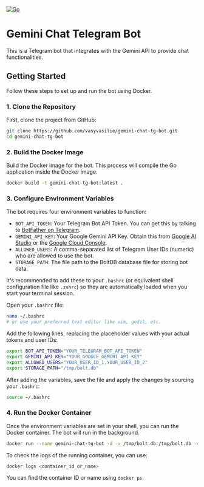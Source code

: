 [![Go](https://github.com/vasyvasilie/gemini-chat-tg-bot/actions/workflows/go.yaml/badge.svg?branch=main)](https://github.com/vasyvasilie/gemini-chat-tg-bot/actions/workflows/go.yaml)
# Gemini Chat Telegram Bot

This is a Telegram bot that integrates with the Gemini API to provide chat functionalities.

## Getting Started

Follow these steps to set up and run the bot using Docker.

### 1. Clone the Repository

First, clone the project from GitHub:

```bash
git clone https://github.com/vasyvasilie/gemini-chat-tg-bot.git
cd gemini-chat-tg-bot
```

### 2. Build the Docker Image

Build the Docker image for the bot. This process will compile the Go application inside the Docker image.

```bash
docker build -t gemini-chat-tg-bot:latest .
```

### 3. Configure Environment Variables

The bot requires four environment variables to function:

*   `BOT_API_TOKEN`: Your Telegram Bot API Token. You can get this by talking to [BotFather on Telegram](https://t.me/botfather).
*   `GEMINI_API_KEY`: Your Google Gemini API Key. Obtain this from [Google AI Studio](https://aistudio.google.com/app/apikey) or the [Google Cloud Console](https://console.cloud.google.com/apis/credentials).
*   `ALLOWED_USERS`: A comma-separated list of Telegram User IDs (numeric) who are allowed to use the bot.
*   `STORAGE_PATH`: The file path to the BoltDB database file for storing bot data.

It's recommended to add these to your `.bashrc` (or equivalent shell configuration file like `.zshrc`) so they are automatically loaded when you start your terminal session.

Open your `.bashrc` file:

```bash
nano ~/.bashrc
# or use your preferred text editor like vim, gedit, etc.
```

Add the following lines, replacing the placeholder values with your actual tokens and user IDs:

```bash
export BOT_API_TOKEN="YOUR_TELEGRAM_BOT_API_TOKEN"
export GEMINI_API_KEY="YOUR_GOOGLE_GEMINI_API_KEY"
export ALLOWED_USERS="YOUR_USER_ID_1,YOUR_USER_ID_2"
export STORAGE_PATH="/tmp/bolt.db"
```

After adding the variables, save the file and apply the changes by sourcing your `.bashrc`:

```bash
source ~/.bashrc
```

### 4. Run the Docker Container

Once the environment variables are set in your shell, you can run the Docker container. The bot will run in the background.

```bash
docker run --name gemini-chat-tg-bot -d -v /tmp/bolt.db:/tmp/bolt.db -e STORAGE_PATH -e BOT_API_TOKEN -e GEMINI_API_KEY -e ALLOWED_USERS gemini-chat-tg-bot:latest
```

To check the logs of the running container, you can use:

```bash
docker logs <container_id_or_name>
```

You can find the container ID or name using `docker ps`.
